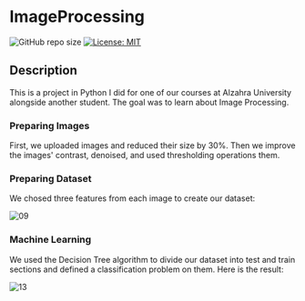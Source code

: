 # ImageProcessing

![GitHub repo size](https://img.shields.io/github/repo-size/Nazanin-Abbasi/ImageProcessing)
[![License: MIT](https://img.shields.io/badge/License-MIT-yellow.svg)](https://opensource.org/licenses/MIT)

## Description

This is a project in Python I did for one of our courses at Alzahra University alongside another student. 
The goal was to learn about Image Processing.


### Preparing Images

First, we uploaded images and reduced their size by 30%. Then we improve the images' contrast, denoised, and used thresholding operations them.

### Preparing Dataset

We chosed three features from each image to create our dataset:

![09](https://user-images.githubusercontent.com/120925422/210355760-a89603f5-fb5b-400f-bf3f-14af3da467e6.PNG)

### Machine Learning

We used the Decision Tree algorithm to divide our dataset into test and train sections and defined a classification problem on them. 
Here is the result:

![13](https://user-images.githubusercontent.com/120925422/210356112-9b9ba517-fb85-4165-a387-f32b1f1884fc.PNG)
